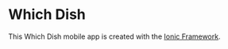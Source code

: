 # Which Dish
This Which Dish mobile app is created with the [Ionic Framework](http://ionicframework.com/).
